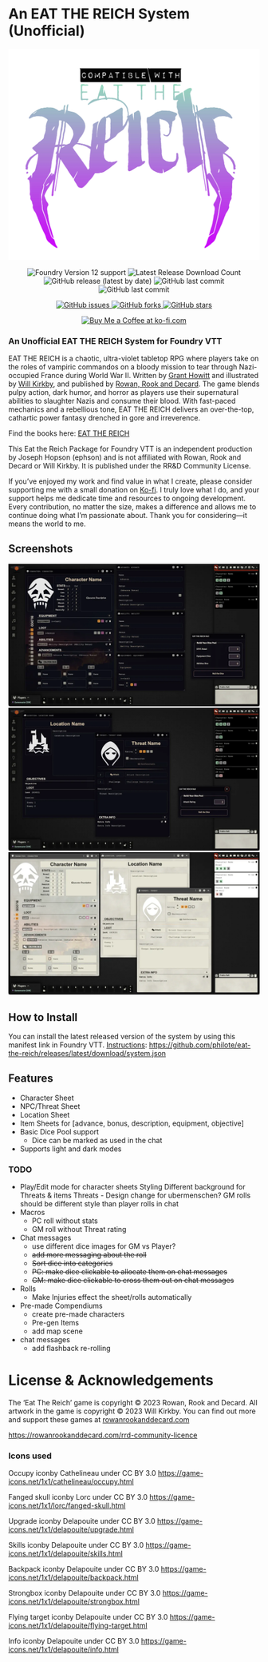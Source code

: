 # An EAT THE REICH System (Unofficial)
<p align="center">
   	<img src='https://raw.githubusercontent.com/philote/eat-the-reich/refs/heads/main/assets/ETR-compatible-with-logo.webp'/>
</p>

<p align="center">
    <img alt="Foundry Version 12 support" src="https://img.shields.io/badge/Foundry-v12-informational">
    <img alt="Latest Release Download Count" src="https://img.shields.io/github/downloads/philote/eat-the-reich/latest/total"> 
    <img alt="GitHub release (latest by date)" src="https://img.shields.io/github/v/release/philote/eat-the-reich"> 
    <img alt="GitHub last commit" src="https://img.shields.io/github/last-commit/philote/eat-the-reich">
    <img alt="GitHub last commit" src="https://img.shields.io/github/last-commit/philote/eat-the-reich">
</p>
<p align="center">
    <!-- <img alt="GitHub" src="https://img.shields.io/github/license/philote/eat-the-reich">  -->
    <a href="https://github.com/philote/eat-the-reich/issues">
        <img alt="GitHub issues" src="https://img.shields.io/github/issues/philote/eat-the-reich">
    </a> 
    <a href="https://github.com/philote/eat-the-reich/network">
        <img alt="GitHub forks" src="https://img.shields.io/github/forks/philote/eat-the-reich">
    </a> 
    <a href="https://github.com/philote/eat-the-reich/stargazers">
        <img alt="GitHub stars" src="https://img.shields.io/github/stars/philote/eat-the-reich">
    </a>
</p>
<p align="center">
   	<a href='https://ko-fi.com/G2G3I91JQ' target='_blank'>
        <img height='36' style='border:0px;height:36px;' src='https://storage.ko-fi.com/cdn/kofi3.png?v=6' border='0' alt='Buy Me a Coffee at ko-fi.com' />
    </a>
</p>

### An Unofficial EAT THE REICH System for Foundry VTT
EAT THE REICH is a chaotic, ultra-violet tabletop RPG where players take on the roles of vampiric commandos on a bloody mission to tear through Nazi-occupied France during World War II. Written by [Grant Howitt](https://bsky.app/profile/gshowitt.bsky.social) and illustrated by [Will Kirkby](https://bsky.app/profile/chamonkee.bsky.social), and published by [Rowan, Rook and Decard](https://rowanrookanddecard.com). The game blends pulpy action, dark humor, and horror as players use their supernatural abilities to slaughter Nazis and consume their blood. With fast-paced mechanics and a rebellious tone, EAT THE REICH delivers an over-the-top, cathartic power fantasy drenched in gore and irreverence.

Find the books here: 
[EAT THE REICH](https://rowanrookanddecard.com/product-category/game-systems/eat-the-reich)

This Eat the Reich Package for Foundry VTT is an independent production by Joseph Hopson (ephson) and is not affiliated with Rowan, Rook and Decard or Will Kirkby. It is published under the RR&D Community License.

If you’ve enjoyed my work and find value in what I create, please consider supporting me with a small donation on [Ko-fi](https://ko-fi.com/G2G3I91JQ). I truly love what I do, and your support helps me dedicate time and resources to ongoing development. Every contribution, no matter the size, makes a difference and allows me to continue doing what I’m passionate about. Thank you for considering—it means the world to me.

## Screenshots
![Screenshot of the character sheet, item sheets, dice roll dialog](assets/screenshot.webp)
![Screenshot of the location sheet, threat sheet, GM dice roll dialog](assets/screenshot2.webp)
![Screenshot of the light mode of the character and item sheets](assets/screenshot3.webp)

## How to Install
You can install the latest released version of the system by using this manifest link in Foundry VTT. [Instructions](https://foundryvtt.com/article/tutorial/): 
https://github.com/philote/eat-the-reich/releases/latest/download/system.json

## Features
- Character Sheet
- NPC/Threat Sheet
- Location Sheet
- Item Sheets for [advance, bonus, description, equipment, objective]
- Basic Dice Pool support
    - Dice can be marked as used in the chat
- Supports light and dark modes

### TODO
- Play/Edit mode for character sheets
Styling
    Different background for Threats & items
    Threats - Design change for ubermenschen?
    GM rolls should be different style than player rolls in chat
- Macros
    - PC roll without stats
    - GM roll without Threat rating
- Chat messages
    - use different dice images for GM vs Player?
    - ~~add more messaging about the roll~~
    - ~~Sort dice into categories~~
    - ~~PC: make dice clickable to allocate them on chat messages~~
    - ~~GM: make dice clickable to cross them out on chat messages~~
- Rolls
    - Make Injuries effect the sheet/rolls automatically
- Pre-made Compendiums
    - create pre-made characters
    - Pre-gen Items
    - add map scene
- chat messages
    - add flashback re-rolling

# License & Acknowledgements
The ‘Eat The Reich’ game is copyright © 2023 Rowan, Rook and Decard. All artwork in the game is copyright © 2023 Will Kirkby. You can find out more and support these games at [rowanrookanddecard.com](https://rowanrookanddecard.com)

https://rowanrookanddecard.com/rrd-community-licence

### Icons used
Occupy iconby Cathelineau under CC BY 3.0
https://game-icons.net/1x1/cathelineau/occupy.html

Fanged skull iconby Lorc under CC BY 3.0
https://game-icons.net/1x1/lorc/fanged-skull.html

Upgrade iconby Delapouite under CC BY 3.0
https://game-icons.net/1x1/delapouite/upgrade.html

Skills iconby Delapouite under CC BY 3.0
https://game-icons.net/1x1/delapouite/skills.html

Backpack iconby Delapouite under CC BY 3.0
https://game-icons.net/1x1/delapouite/backpack.html

Strongbox iconby Delapouite under CC BY 3.0
https://game-icons.net/1x1/delapouite/strongbox.html

Flying target iconby Delapouite under CC BY 3.0
https://game-icons.net/1x1/delapouite/flying-target.html

Info iconby Delapouite under CC BY 3.0
https://game-icons.net/1x1/delapouite/info.html
